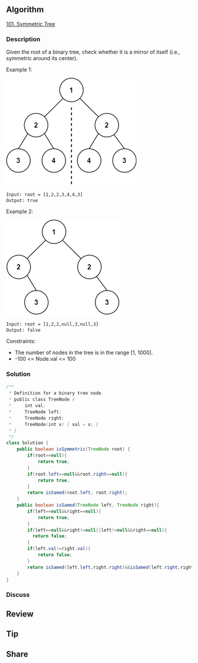 ## Algorithm

[101. Symmetric Tree](https://leetcode.com/problems/symmetric-tree/)

### Description

Given the root of a binary tree, check whether it is a mirror of itself (i.e., symmetric around its center).

Example 1:

![](assets/20220914-836b6e1c.png)

```
Input: root = [1,2,2,3,4,4,3]
Output: true
```

Example 2:

![](assets/20220914-089400cb.png)

```
Input: root = [1,2,2,null,3,null,3]
Output: false
```

Constraints:

- The number of nodes in the tree is in the range [1, 1000].
- -100 <= Node.val <= 100

### Solution

```java
/**
 * Definition for a binary tree node.
 * public class TreeNode {
 *     int val;
 *     TreeNode left;
 *     TreeNode right;
 *     TreeNode(int x) { val = x; }
 * }
 */
class Solution {
    public boolean isSymmetric(TreeNode root) {
        if(root==null){
            return true;
        }
        if(root.left==null&&root.right==null){
            return true;
        }
        return isSamed(root.left, root.right);
    }
    public boolean isSamed(TreeNode left, TreeNode right){
        if(left==null&&right==null){
            return true;
        }
        if(left==null&&right!=null||left!=null&&right==null){
          return false;   
        }
        if(left.val!=right.val){
            return false;
        }
        return isSamed(left.left,right.right)&&isSamed(left.right,right.left);
    }
}
```

### Discuss

## Review


## Tip


## Share
